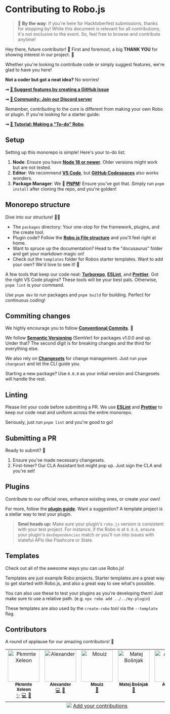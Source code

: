 # Contributing to Robo.js

> 🚀 **By the way**: If you're here for Hacktoberfest submissions, thanks for stopping by! While this document is relevant for all contributions, it's not exclusive to the event. So, feel free to browse and contribute anytime!

Hey there, future contributor! 🌊 First and foremost, a big **THANK YOU** for showing interest in our project. 💙

Whether you're looking to contribute code or simply suggest features, we're glad to have you here!

**Not a coder but got a neat idea?** No worries!  

**➞ [📝 Suggest features by creating a GitHub Issue](https://github.com/your-repo-name/issues)**

**➞ [🚀 Community: Join our Discord server](https://roboplay.dev/discord)**

Remember, contributing to the core is different from making your own Robo or plugin. If you're looking for a starter guide:  

**➞ [📖 Tutorial: Making a "To-do" Robo](https://blog.waveplay.com/how-to-make-a-discord-robo)**.

## Setup

Setting up this monorepo is simple! Here's your to-do list:
1. **Node**: Ensure you have **[Node 18 or newer](https://nodejs.org/)**. Older versions might work but are not tested.
2. **Editor**: We recommend **[VS Code](https://code.visualstudio.com/)**, but **[GitHub Codespaces](https://github.com/features/codespaces/)** also works wonders.
3. **Package Manager**: We 💙 **[PNPM](https://pnpm.io/)**! Ensure you've got that. Simply run `pnpm install` after cloning the repo, and you're golden!

## Monorepo structure

Dive into our structure! 🏊‍♂️
- The `packages` directory: Your one-stop for the framework, plugins, and the create tool.
- Plugin code? Follow the **[Robo.js File structure](https://docs.roboplay.dev/docs/basics/overview#the-robojs-file-structure)** and you'll feel right at home.
- Want to spruce up the documentation? Head to the "docusaurus" folder and get your markdown magic on!
- Check out the `templates` folder for Robos starter templates. Want to add your own? We'd love to see it! 🎉

A few tools that keep our code neat: **[Turborepo](https://turbo.build/repo)**, **[ESLint](https://eslint.org/)**, and **[Prettier](https://prettier.io/)**. Got the right VS Code plugins? These tools will be your best pals. Otherwise, `pnpm lint` is your command.

Use `pnpm dev` to run packages and `pnpm build` for building. Perfect for continuous coding!

## Commiting changes

We highly encourage you to follow **[Conventional Commits](https://www.conventionalcommits.org/)**. 📜

We follow **[Semantic Versioning](https://semver.org/)** (SemVer) for packages v1.0.0 and up. Under that? The second digit is for breaking changes and the third for everything else.

We also rely on **[Changesets](https://github.com/changesets/changesets)** for change management. Just run `pnpm changeset` and let the CLI guide you. 

Starting a new package? Use `0.0.0` as your initial version and Changesets will handle the rest.

## Linting

Please lint your code before submitting a PR. We use **[ESLint](https://eslint.org/)** and **[Prettier](https://prettier.io/)** to keep our code neat and uniform across the entire monorepo.

Seriously, just run `pnpm lint` and you're good to go!

## Submitting a PR

Ready to submit? 🚀
1. Ensure you've made necessary changesets.
2. First-timer? Our CLA Assistant bot might pop up. Just sign the CLA and you're set!

## Plugins

Contribute to our official ones, enhance existing ones, or create your own!

For more, follow the **[plugin guide](https://docs.roboplay.dev/docs/advanced/plugins)**. Want a suggestion? A template project is a stellar way to test your plugin.

> **Smol heads up:** Make sure your plugin's `robo.js` version is consistent with your test project. For instance, if the Robo is at `0.9.6`, ensure your plugin's `devDependencies` match or you'll run into issues with stateful APIs like Flashcore or State.

## Templates

Check out all of the awesome ways you can use Robo.js!

Templates are just example Robo projects. Starter templates are a great way to get started with Robo.js, and also a great way to see what's possible.

You can also use these to test your plugins as you're developing them! Just make sure to use a relative path. (e.g. `npx robo add ../../my-plugin`)

These templates are also used by the `create-robo` tool via the `--template` flag.

## Contributors

A round of applause for our amazing contributors! 🎉

<!-- ALL-CONTRIBUTORS-LIST:START - Do not remove or modify this section -->
<!-- prettier-ignore-start -->
<!-- markdownlint-disable -->
<table>
  <tbody>
    <tr>
      <td align="center" valign="top" width="14.28%"><a href="http://pkmmte.com"><img src="https://avatars.githubusercontent.com/u/3953360?v=4?s=100" width="100px;" alt="Pkmmte Xeleon"/><br /><sub><b>Pkmmte Xeleon</b></sub></a><br /><a href="[✨]("WavePlay Staff")," title="WavePlay Staff">✨</a> <a href="https://github.com/Wave-Play/robo.js/commits?author=Pkmmte" title="Code">💻</a> <a href="#maintenance-Pkmmte" title="Maintenance">🚧</a></td>
      <td align="center" valign="top" width="14.28%"><a href="https://github.com/Nazeofel"><img src="https://avatars.githubusercontent.com/u/96749659?v=4?s=100" width="100px;" alt="Alexander"/><br /><sub><b>Alexander</b></sub></a><br /><a href="https://github.com/Wave-Play/robo.js/commits?author=Nazeofel" title="Code">💻</a> <a href="#maintenance-Nazeofel" title="Maintenance">🚧</a></td>
      <td align="center" valign="top" width="14.28%"><a href="https://github.com/0xMouiz"><img src="https://avatars.githubusercontent.com/u/96005374?v=4?s=100" width="100px;" alt="Mouiz"/><br /><sub><b>Mouiz</b></sub></a><br /><a href="https://github.com/Wave-Play/robo.js/commits?author=0xMouiz" title="Documentation">📖</a></td>
      <td align="center" valign="top" width="14.28%"><a href="https://github.com/mbos2"><img src="https://avatars.githubusercontent.com/u/56090587?v=4?s=100" width="100px;" alt="Matej Bošnjak"/><br /><sub><b>Matej Bošnjak</b></sub></a><br /><a href="https://github.com/Wave-Play/robo.js/commits?author=mbos2" title="Documentation">📖</a></td>
      <td align="center" valign="top" width="14.28%"><a href="https://github.com/ArnavK-09"><img src="https://avatars.githubusercontent.com/u/69188140?v=4?s=100" width="100px;" alt="Arnav K"/><br /><sub><b>Arnav K</b></sub></a><br /><a href="#example-ArnavK-09" title="Examples">💡</a> <a href="#plugin-ArnavK-09" title="Plugin/utility libraries">🔌</a></td>
    </tr>
  </tbody>
  <tfoot>
    <tr>
      <td align="center" size="13px" colspan="7">
        <img src="https://raw.githubusercontent.com/all-contributors/all-contributors-cli/1b8533af435da9854653492b1327a23a4dbd0a10/assets/logo-small.svg">
          <a href="https://all-contributors.js.org/docs/en/bot/usage">Add your contributions</a>
        </img>
      </td>
    </tr>
  </tfoot>
</table>

<!-- markdownlint-restore -->
<!-- prettier-ignore-end -->

<!-- ALL-CONTRIBUTORS-LIST:END -->
